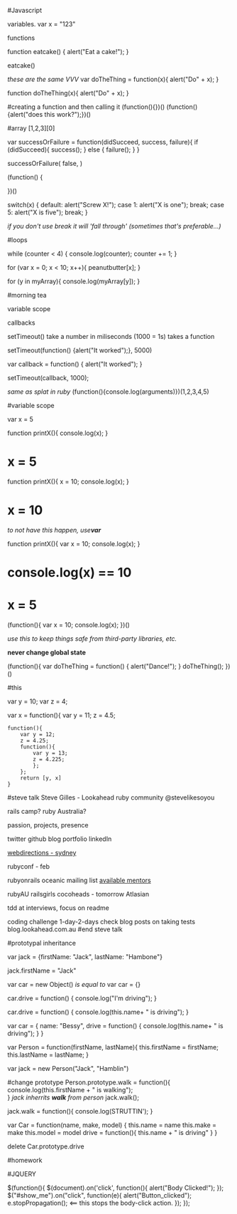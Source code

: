 #Javascript


variables.
	var x = "123"

functions

function eatcake() {
	alert("Eat a cake!");
}

eatcake()

*these are the same VVV*
var doTheThing = function(x){
	alert("Do" + x);
}

function doTheThing(x){
	alert("Do" + x);
}

#creating a function and then calling it
(function(){})()
(function(){alert("does this work?");})() <these last two call it>

#array
[1,2,3][0]

var successOrFailure = function(didSucceed, success, failure){
	if (didSucceed){
	success();
	} else {
	failure();
  }
}

successOrFailure(
false, 
)

(function() {
	
})()

switch(x) {
	default:
		alert("Screw X!");
	case 1:
		alert("X is one");
		break;
	case 5:
		alert("X is five");
		break;
}

*if you don't use break it will 'fall through'*
*(sometimes that's preferable...)*


#loops

while (counter < 4) {
	console.log(counter);
	counter += 1;
}


for (var x = 0; x < 10; x++){
	peanutbutter[x];
}

for (y in myArray){
	console.log(myArray[y]);
}

#morning tea

variable scope

callbacks

setTimeout()
	take a number in miliseconds (1000 = 1s)
	takes a function

setTimeout(function() {alert("It worked");}, 5000)

var callback = function() {
	alert("It worked");
}

setTimeout(callback, 1000);

*same as splat in ruby*
(function(){console.log(arguments)})(1,2,3,4,5) 


#variable scope

var x = 5

function printX(){
	console.log(x);
}
# x = 5


function printX(){
	x = 10;
	console.log(x);
	}
# x = 10


*to not have this happen, use**var***

function printX(){
	var x = 10;
	console.log(x);
}
# console.log(x) == 10
# x = 5

(function(){
	var x = 10;
	console.log(x);
})()

*use this to keep things safe from third-party libraries, etc.*

**never change global state**

(function(){
	var doTheThing = function() {
	alert("Dance!");
	}
	doTheThing();
})()

#this

var y = 10;
var z = 4;

var x = function(){
	var y = 11;
	z = 4.5;

	function(){
		var y = 12;
		z = 4.25;
		function(){
			var y = 13;
			z = 4.225;
			};
		};
		return [y, x]
	}

#steve talk
Steve Gilles - Lookahead
ruby community
@stevelikesoyou

rails camp?
ruby Australia?

passion, projects, presence

twitter
github
blog 
portfolio
linkedIn

[webdirections - sydney](http://www.webdirections.org/)

rubyconf - feb

rubyonrails oceanic mailing list
[available mentors](https://github.com/rails-oceania/roro/wiki/Available-mentors)

rubyAU
railsgirls
cocoheads - tomorrow Atlasian

tdd at interviews,
focus on readme

coding challenge 1-day-2-days
	check blog posts on taking tests
	blog.lookahead.com.au
#end steve talk


#prototypal inheritance

var jack = {firstName: "Jack", lastName: "Hambone"}

jack.firstName = "Jack"

var car = new Object()
*is equal to*
var car = {}

car.drive = function() {
	console.log("I'm driving");
}

car.drive = function() {
	console.log(this.name+ " is driving");
}

var car = {
	name: "Bessy",
	drive = function() {
		console.log(this.name+ " is driving");
	}
}

var Person = function(firstName, lastName){
	this.firstName = firstName;
	this.lastName = lastName;
}

var jack = new Person("Jack", "Hamblin")

#change prototype
Person.prototype.walk = function(){
	console.log(this.firstName + " is walking");	
}
*jack inherrits **walk** from person*
jack.walk();

jack.walk = function(){
	console.log(STRUTTIN');
}

var Car = function(name, make, model) {
	this.name = name
	this.make = make
	this.model = model
	drive = function(){
	this.name + " is driving"
}
}


delete Car.prototype.drive

#homework

#JQUERY


$(function(){
	$(document).on('click', function(){
	alert("Body Clicked!");
	});
	$("#show_me").on("click", function(e){
		alert("Button_clicked");
		e.stopPropagation(); <== this stops the body-click action.
	});
});
